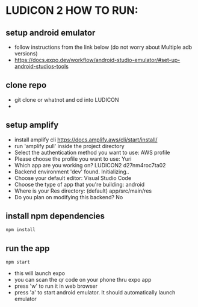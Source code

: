 # LUDICON 2 HOW TO RUN:


## setup android emulator
- follow instructions from the link below (do not worry about Multiple adb versions)
- https://docs.expo.dev/workflow/android-studio-emulator/#set-up-android-studios-tools

## clone repo
- git clone or whatnot and cd into LUDICON
- 
## setup amplify 
- install amplify cli https://docs.amplify.aws/cli/start/install/
- run 'amplify pull' inside the project directory
- Select the authentication method you want to use: AWS profile 
- Please choose the profile you want to use: Yuri
- Which app are you working on? LUDICON2 d27nm4roc7ta02
- Backend environment 'dev' found. Initializing..
- Choose your default editor: Visual Studio Code
- Choose the type of app that you're building: android
- Where is your Res directory: (default) app/src/main/res
- Do you plan on modifying this backend? No
## install npm dependencies
```
npm install
```

## run the app
```
npm start
```
- this will launch expo
- you can scan the qr code on your phone thru expo app
- press 'w' to run it in web browser
- press 'a' to start android emulator. It should automatically launch emulator
